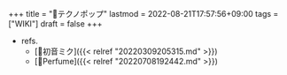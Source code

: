 +++
title = "📝テクノポップ"
lastmod = 2022-08-21T17:57:56+09:00
tags = ["WIKI"]
draft = false
+++

-   refs.
    -   [📝初音ミク]({{< relref "20220309205315.md" >}})
    -   [📝Perfume]({{< relref "20220708192442.md" >}})
